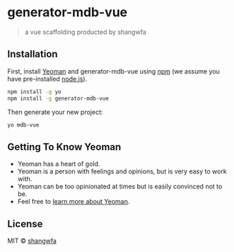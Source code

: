 # generator-mdb-vue 
> a vue scaffolding producted by shangwfa

## Installation

First, install [Yeoman](http://yeoman.io) and generator-mdb-vue using [npm](https://www.npmjs.com/) (we assume you have pre-installed [node.js](https://nodejs.org/)).

```bash
npm install -g yo
npm install -g generator-mdb-vue
```

Then generate your new project:

```bash
yo mdb-vue
```

## Getting To Know Yeoman

 * Yeoman has a heart of gold.
 * Yeoman is a person with feelings and opinions, but is very easy to work with.
 * Yeoman can be too opinionated at times but is easily convinced not to be.
 * Feel free to [learn more about Yeoman](http://yeoman.io/).

## License

MIT © [shangwfa](https://gitlab.com/shangwfa/generator-mdb-vue)